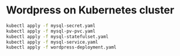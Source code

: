 # Wordpress on Kubernetes cluster

```sh
kubectl apply -f mysql-secret.yaml
kubectl apply -f mysql-pv-pvc.yaml
kubectl apply -f mysql-statefulset.yaml
kubectl apply -f mysql-service.yaml
kubectl apply -f wordpress-deployment.yaml
```